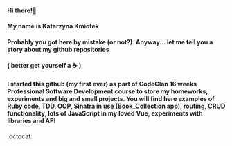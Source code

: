 #### Hi there!👋
#### My name is Katarzyna Kmiotek
#### Probably you got here by mistake (or not?). Anyway... let me tell you a story about my github repositories
#### ( better get yourself a :coffee: )
#### I started this github (my first ever) as part of CodeClan 16 weeks Professional Software Development course to store my homeworks, experiments and big and small projects. You will find here examples of Ruby code, TDD, OOP, Sinatra in use (Book_Collection app), routing, CRUD functionality, lots of JavaScript in my loved Vue, experiments with libraries and API

:octocat:

<!--
**KatKmiotek/KatKmiotek** is a ✨ _special_ ✨ repository because its `README.md` (this file) appears on your GitHub profile.

Here are some ideas to get you started:

- 🔭 I’m currently working on ...
- 🌱 I’m currently learning ...
- 👯 I’m looking to collaborate on ...
- 🤔 I’m looking for help with ...
- 💬 Ask me about ...
- 📫 How to reach me: ...
- 😄 Pronouns: ...
- ⚡ Fun fact: ...
-->
